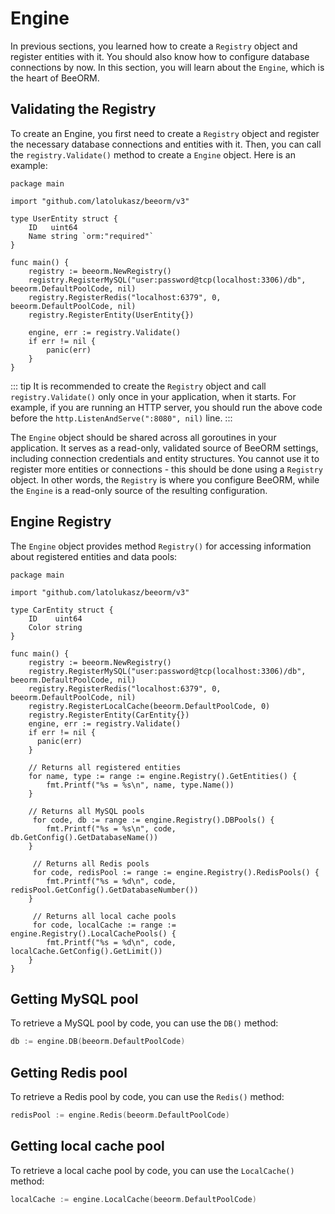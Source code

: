 # Engine

In previous sections, you learned how to create a `Registry` object and register entities with it. You should also know how to configure database connections by now. In this section, you will learn about the `Engine`, which is the heart of BeeORM.

## Validating the Registry

To create an Engine, you first need to create a `Registry` object and register the necessary database connections and entities with it. Then, you can call the `registry.Validate()` method to create a `Engine` object. Here is an example:

```go{16}
package main

import "github.com/latolukasz/beeorm/v3"

type UserEntity struct {
	ID   uint64
	Name string `orm:"required"`
}

func main() {
    registry := beeorm.NewRegistry()
    registry.RegisterMySQL("user:password@tcp(localhost:3306)/db", beeorm.DefaultPoolCode, nil)
    registry.RegisterRedis("localhost:6379", 0, beeorm.DefaultPoolCode, nil)
    registry.RegisterEntity(UserEntity{}) 
    
    engine, err := registry.Validate()
    if err != nil {
        panic(err)
    }
}  
```

::: tip
It is recommended to create the `Registry` object and call `registry.Validate()` only once in your application, when it starts. For example, if you are running an HTTP server, you should run the above code before the `http.ListenAndServe(":8080", nil)` line.
:::

The `Engine` object should be shared across all goroutines in your application. It serves as a read-only, validated source of BeeORM settings, including connection credentials and entity structures. You cannot use it to register more entities or connections - this should be done using a `Registry` object. In other words, the `Registry` is where you configure BeeORM, while the `Engine` is a read-only source of the resulting configuration.


## Engine Registry

The `Engine` object provides method `Registry()` for accessing information about registered entities and data pools:

```go{22,27,32,37}
package main

import "github.com/latolukasz/beeorm/v3"

type CarEntity struct {
	ID    uint64
	Color string
}

func main() {
    registry := beeorm.NewRegistry()
    registry.RegisterMySQL("user:password@tcp(localhost:3306)/db", beeorm.DefaultPoolCode, nil)
    registry.RegisterRedis("localhost:6379", 0, beeorm.DefaultPoolCode, nil)
    registry.RegisterLocalCache(beeorm.DefaultPoolCode, 0)
    registry.RegisterEntity(CarEntity{}) 
    engine, err := registry.Validate()
    if err != nil {
      panic(err)
    }
    
    // Returns all registered entities
    for name, type := range := engine.Registry().GetEntities() {
        fmt.Printf("%s = %s\n", name, type.Name())
    }
    
    // Returns all MySQL pools
     for code, db := range := engine.Registry().DBPools() {
        fmt.Printf("%s = %s\n", code, db.GetConfig().GetDatabaseName())
    }
    
     // Returns all Redis pools
     for code, redisPool := range := engine.Registry().RedisPools() {
        fmt.Printf("%s = %d\n", code, redisPool.GetConfig().GetDatabaseNumber())
    }
    
     // Returns all local cache pools
     for code, localCache := range := engine.Registry().LocalCachePools() {
        fmt.Printf("%s = %d\n", code, localCache.GetConfig().GetLimit())
    }
}  
```

## Getting MySQL pool

To retrieve a MySQL pool by code, you can use the `DB()` method:

```go
db := engine.DB(beeorm.DefaultPoolCode)
```

## Getting Redis pool

To retrieve a Redis pool by code, you can use the `Redis()` method:

```go
redisPool := engine.Redis(beeorm.DefaultPoolCode)
```

## Getting local cache pool

To retrieve a local cache pool by code, you can use the `LocalCache()` method:

```go
localCache := engine.LocalCache(beeorm.DefaultPoolCode)
```